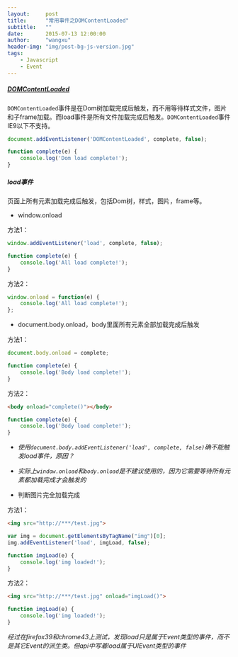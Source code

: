 ```yaml
---
layout:     post
title:      "常用事件之DOMContentLoaded"
subtitle:   ""
date:       2015-07-13 12:00:00
author:     "wangxu"
header-img: "img/post-bg-js-version.jpg"
tags:
    - Javascript
    - Event
---
```


##### [DOMContentLoaded](https://developer.mozilla.org/en-US/docs/Web/Events/DOMContentLoaded)

`DOMContentLoaded`事件是在Dom树加载完成后触发，而不用等待样式文件，图片和子frame加载。而load事件是所有文件加载完成后触发。`DOMContentLoaded`事件IE9以下不支持。

```javascript
document.addEventListener('DOMContentLoaded', complete, false);

function complete(e) {
    console.log('Dom load complete!');
}
```

##### load事件

页面上所有元素加载完成后触发，包括Dom树，样式，图片，frame等。

* window.onload

方法1：

```javascript
window.addEventListener('load', complete, false);

function complete(e) {
    console.log('All load complete!');
}
```
方法2：

```javascript
window.onload = function(e) {
    console.log('All load complete!');
};
```

* document.body.onload，body里面所有元素全部加载完成后触发

方法1：

```javascript
document.body.onload = complete;

function complete(e) {
    console.log('Body load complete!');
}
```

方法2：

```html
<body onload="complete()"></body>
```
```javascript
function complete(e) {
    console.log('Body load complete!');
}
```

* *使用`document.body.addEventListener('load', complete, false)`确不能触发load事件，原因？*
* *实际上`window.onload`和`body.onload`是不建议使用的，因为它需要等待所有元素都加载完成才会触发的*

* 判断图片完全加载完成

方法1：

```html
<img src="http://***/test.jpg">
```
```javascript
var img = document.getElementsByTagName("img")[0];
img.addEventListener('load', imgLoad, false);

function imgLoad(e) {
    console.log('img loaded!');
}
```

方法2：

```html
<img src="http://***/test.jpg" onload="imgLoad()">
```
```javascript
function imgLoad(e) {
    console.log('img loaded!');
}
```
*经过在firefox39和chrome43上测试，发现load只是属于Event类型的事件，而不是其它Event的派生类。但api中写着load属于UIEvent类型的事件*
